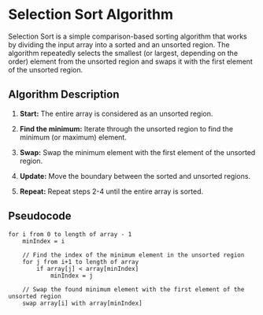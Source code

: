 # Selection Sort Algorithm

Selection Sort is a simple comparison-based sorting algorithm that works by dividing the input array into a sorted and an unsorted region. The algorithm repeatedly selects the smallest (or largest, depending on the order) element from the unsorted region and swaps it with the first element of the unsorted region.

## Algorithm Description

1. **Start:** The entire array is considered as an unsorted region.

2. **Find the minimum:** Iterate through the unsorted region to find the minimum (or maximum) element.

3. **Swap:** Swap the minimum element with the first element of the unsorted region.

4. **Update:** Move the boundary between the sorted and unsorted regions.

5. **Repeat:** Repeat steps 2-4 until the entire array is sorted.

## Pseudocode

```plaintext
for i from 0 to length of array - 1
    minIndex = i

    // Find the index of the minimum element in the unsorted region
    for j from i+1 to length of array
        if array[j] < array[minIndex]
            minIndex = j

    // Swap the found minimum element with the first element of the unsorted region
    swap array[i] with array[minIndex]
```
